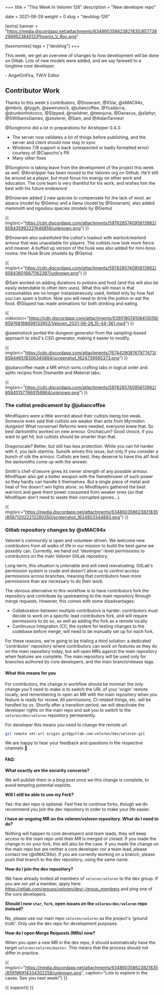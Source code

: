 +++
title = "This Week In Veloren 126"
description = "New developer repo"

date = 2021-06-28
weight = 0
slug = "devblog-126"

[extra]
banner = "https://media.discordapp.net/attachments/634860358623821835/857738298952384512/Phoenix_V_Roc.png"

[taxonomies]
tags = ["devblog"]
+++

This week, we get an overview of changes to how development will be done on
Gitlab. Lots of new models were added, and we say farewell to a longtime core
developer.

\- AngelOnFira, TWiV Editor

## Contributor Work

Thanks to this week's contributors, @Snowram, @XVar, @xMAC94x, @imbris, @tygyh,
@aweinstock, @juliancoffee, @Yusdacra, @drunkonhotcoco, @Slipped, @nwildner,
@teenjuna, @Danacus, @a1phyr, @SWilliamsGames, @zesterer, @Sam, and
@AldanTanneo!

@Songtronix did a lot in preparations for Airshipper 0.4.3:

- The server now validates a lot of things before publishing, and the server and
  client should now stay in sync
- Windows 7/8 support is back (unexpected or badly formatted error) courtesy of
  @Capucho's PR
- Many other fixes

@Songtonix is taking leave from the development of the project this week as
well. @Airshipper has been moved to the Veloren org on Github. He'll still be
around as a player, but must focus his energy on other work and education. The
core team is very thankful for his work, and wishes him the best with his future
endeavors!

@Snowram added 2 new species to compensate for the lack of wool, an alpaca
(model by @Gemu) and a llama (model by @Snowram), also added mammoth and ngoubou
species (models by @Gemu)

{{
    img(src="https://cdn.discordapp.com/attachments/597826574095613962/858435992221646858/unknown.png")
}}

@Snowram also substituted the cultist's loadout with warlock/warlord armour that
was unavailable for players. The cultists now look more fierce and meaner. A
buffed up version of the husk was also added for mini-boss rooms: the Husk Brute
(models by @Gemu)

{{
    img(src="https://cdn.discordapp.com/attachments/597826574095613962/858436016671162397/unknown.png")
}}

@Sam worked on adding durations to potions and food (and this will also be
easily extendable to other item uses). What this will mean is that consumables
are no longer instantaneously used, limited only by how fast you can spam a
button. Now you will need to drink the potion or eat the food. @Slipped has made
animations for both drinking and eating.

{{
    video(src="https://cdn.discordapp.com/attachments/539518074106413056/859768168699133952/Veloren_2021-06-26_15-44-361.mp4")
}}

@aweinstock ported the dungeon generator from the sampling-based approach to
site2's CSG generator, making it easier to modify.

{{
    img(src="https://cdn.discordapp.com/attachments/767442908767977473/858446518306340884/screenshot_1624739985373.png")
}}

@juliancoffee made a MR which sorts crafting tabs in logical order and splits
recipes from Dismantle and Material tabs.

{{
    img(src="https://cdn.discordapp.com/attachments/597826574095613962/858451577669156864/unknown.png")
}}

### The cultist predicament by @juliancoffee

Mindflayers were a little worried about their cultists being too weak. Someone
even said that cultists are weaker than ants from Myrmidon dungeon! What
nonsense! Reforms were needed, everyone knew that. So best darksmiths worked on
new armour. Orichalcum? Good choice, if you want to get hit, but cultists should
be smarter than that.

Dragonscale? Better, but still has less protection. While you can hit harder
with it, you lack stamina. Sunsilk solves this issue, but only if you consider a
bunch of silk the armour. Cultists are best, they deserve to have this all! And
the darksmiths come up with the answer.

Smith's chef-d'oeuvre gives its owner strength of any possible armour.
Mindflayer also get a better weapon with the flamethrower of such power so they
hardly can handle it themselves. But a single piece of metal and heat of fire
doesn't win fights alone. so Mindflayers gathered the best warriors and gave
them power consumed from weaker ones (so that Mindflayer don't need to waste
their corrupted spores...).

{{
    img(src="https://media.discordapp.net/attachments/634860358623821835/858712022212280350/screenshot_1624803344893.png")
}}

### Gitlab repository changes by @xMAC94x

Veloren's community is open and volunteer-driven. We welcome new contributors
from all walks of life in our mission to build the best game we possibly can.
Currently, we hand out 'developer'-level permissions to contributors on the main
Veloren GitLab repository.

Long-term, this situation is untenable and will need reevaluating: GitLab's
permission system is crude and doesn't allow us to control access permissions
across branches, meaning that contributors have more permissions than are
necessary to do their work.

The obvious alternative to this workflow is to have contributors fork the
repository and contribute by upstreaming to the main repository through merge
requests. However, this comes with some disadvantages:

- Collaboration between multiple contributors is harder: contributors must
  decide to work on a specific lead contributors fork, and will require
  permissions to do so, as well as adding the fork as a remote locally
- Continuous Integration (CI), the system for testing changes to the codebase
  before merge, will need to be manually set up for each fork.

For these reasons, we're going to be trialing a third solution: a dedicated
'contributor' repository where contributors can work on features as they do on
the main repository today, but will open MRs against the main repository when
features are complete. The main repository will be used only for branches
authored by core developers, and the main branch/release tags.

#### What this means for you

For contributors, the change in workflow should be minimal: the only change
you'll need to make is to switch the URL of your 'origin' remote locally, and
remembering to open an MR with the main repository when you feature is ready for
review. All permissions, CI-related things, etc. will be handled by us. Shortly
after a transition period, we will deactivate the developer rights on the main
repo and ask you to switch to the `veloren/dev/veloren` repository permanently.

For developer this means you need to change the remote url

```bash
git remote set-url origin git@gitlab.com:veloren/dev/veloren.git
```

We are happy to hear your feedback and questions in the respective channels 🙂

#### FAQ:

**What exactly are the security concerns?**

We will publish them in a blog post once we this change is complete, to avoid
tempting potential exploits.

**Will I still be able to use my Fork?**

Yes: the dev repo is optional. Feel free to continue forks, though we do
recommend you join the dev repository in order to make your life easier.

**I have an ongoing MR on the veloren/veloren repository. What do I need to
do?**

Nothing will happen to core developers and team leads, they will keep access to
the main repo until their MR is merged or closed. If you made the change in on
your fork, this will also be the case. If you made the change on the main repo
but are neither a core developer nor a team lead, please contact me (@xMAC94x).
If you are currently working on a branch, please push that branch to the dev
repository, using the same name.

**How do I join the dev repository?**

We have already invited all members of `veloren/veloren` to the dev group. If
you are not yet a member, apply here:
https://gitlab.com/groups/veloren/dev/-/group_members and ping one of the core
developers.

**Should I now `star`, `fork`, open issues on the `veloren/dev/veloren` repo
instead?**

No, please use our main repo `veloren/veloren` as the project's 'ground truth'.
Only use the dev repo for development purposes.

**How do I open Merge Requests (MRs) now?**

When you open a new MR in the dev repo, it should automatically have the target
`veloren/veloren/master`. This means that the process should not differ in
practice.

{{
    img(src="https://media.discordapp.net/attachments/634860358623821835/859196914334302258/unknown.png",
    caption="Lots to explore in the caves. See you next week!")
}}

{{ support() }}
